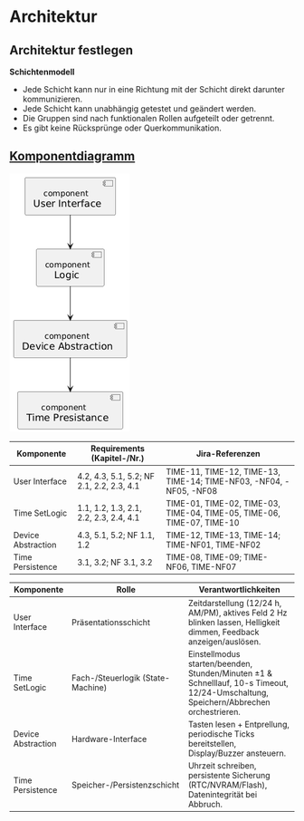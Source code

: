 # Architektur
## Architektur festlegen

**Schichtenmodell**

- Jede Schicht kann nur in eine Richtung mit der Schicht direkt darunter kommunizieren.
- Jede Schicht kann unabhängig getestet und geändert werden.
- Die Gruppen sind nach funktionalen Rollen aufgeteilt oder getrennt.
- Es gibt keine Rücksprünge oder Querkommunikation.


## [Komponentdiagramm](../referenziert/Architecture/Komponentendiagramm.png)
![Komponentdiagramm](../referenziert/Architecture/Komponentendiagramm.png)

| Komponente         | Requirements (Kapitel-/Nr.)                 | Jira-Referenzen                                       |
|-------------------|---------------------------------------------|--------------------------------------------------------|
| User Interface     | 4.2, 4.3, 5.1, 5.2; NF 2.1, 2.2, 2.3, 4.1    | TIME-11, TIME-12, TIME-13, TIME-14; TIME-NF03, -NF04, -NF05, -NF08 |
| Time SetLogic      | 1.1, 1.2, 1.3, 2.1, 2.2, 2.3, 2.4, 4.1       | TIME-01, TIME-02, TIME-03, TIME-04, TIME-05, TIME-06, TIME-07, TIME-10 |
| Device Abstraction | 4.3, 5.1, 5.2; NF 1.1, 1.2                  | TIME-12, TIME-13, TIME-14; TIME-NF01, TIME-NF02        |
| Time Persistence   | 3.1, 3.2; NF 3.1, 3.2                        | TIME-08, TIME-09; TIME-NF06, TIME-NF07                |








| Komponente         | Rolle                         | Verantwortlichkeiten                                                                                 |
|-------------------|-------------------------------|------------------------------------------------------------------------------------------------------|
| User Interface     | Präsentationsschicht          | Zeitdarstellung (12/24 h, AM/PM), aktives Feld 2 Hz blinken lassen, Helligkeit dimmen, Feedback anzeigen/auslösen. |
| Time SetLogic      | Fach-/Steuerlogik (State-Machine) | Einstellmodus starten/beenden, Stunden/Minuten ±1 & Schnelllauf, 10-s Timeout, 12/24-Umschaltung, Speichern/Abbrechen orchestrieren. |
| Device Abstraction | Hardware-Interface            | Tasten lesen + Entprellung, periodische Ticks bereitstellen, Display/Buzzer ansteuern.               |
| Time Persistence   | Speicher-/Persistenzschicht   | Uhrzeit schreiben, persistente Sicherung (RTC/NVRAM/Flash), Datenintegrität bei Abbruch.       |
